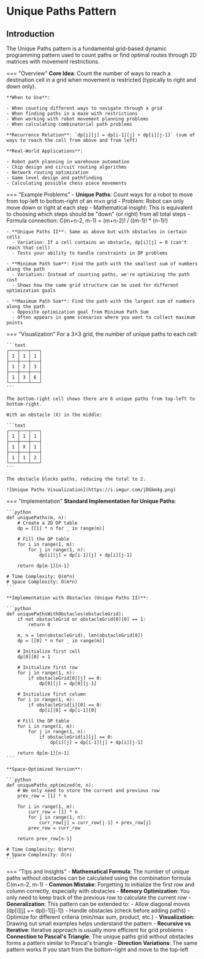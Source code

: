 # Unique Paths Pattern

## Introduction

The Unique Paths pattern is a fundamental grid-based dynamic programming pattern used to count paths or find optimal routes through 2D matrices with movement restrictions.

=== "Overview"
    **Core Idea**: Count the number of ways to reach a destination cell in a grid when movement is restricted (typically to right and down only).
    
    **When to Use**:
    
    - When counting different ways to navigate through a grid
    - When finding paths in a maze with restrictions
    - When working with robot movement planning problems
    - When calculating combinatorial path problems
    
    **Recurrence Relation**: `dp[i][j] = dp[i-1][j] + dp[i][j-1]` (sum of ways to reach the cell from above and from left)
    
    **Real-World Applications**:
    
    - Robot path planning in warehouse automation
    - Chip design and circuit routing algorithms
    - Network routing optimization
    - Game level design and pathfinding
    - Calculating possible chess piece movements

=== "Example Problems"
    - **Unique Paths**: Count ways for a robot to move from top-left to bottom-right of an m×n grid
      - Problem: Robot can only move down or right at each step
      - Mathematical insight: This is equivalent to choosing which steps should be "down" (or right) from all total steps
      - Formula connection: C(m+n-2, m-1) = (m+n-2)! / ((m-1)! * (n-1)!)
    
    - **Unique Paths II**: Same as above but with obstacles in certain cells
      - Variation: If a cell contains an obstacle, dp[i][j] = 0 (can't reach that cell)
      - Tests your ability to handle constraints in DP problems
    
    - **Minimum Path Sum**: Find the path with the smallest sum of numbers along the path
      - Variation: Instead of counting paths, we're optimizing the path cost
      - Shows how the same grid structure can be used for different optimization goals
    
    - **Maximum Path Sum**: Find the path with the largest sum of numbers along the path
      - Opposite optimization goal from Minimum Path Sum
      - Often appears in game scenarios where you want to collect maximum points

=== "Visualization"
    For a 3×3 grid, the number of unique paths to each cell:
    
    ```text
    ┌───┬───┬───┐
    │ 1 │ 1 │ 1 │
    ├───┼───┼───┤
    │ 1 │ 2 │ 3 │
    ├───┼───┼───┤
    │ 1 │ 3 │ 6 │
    └───┴───┴───┘
    ```
    
    The bottom-right cell shows there are 6 unique paths from top-left to bottom-right.
    
    With an obstacle (X) in the middle:
    
    ```text
    ┌───┬───┬───┐
    │ 1 │ 1 │ 1 │
    ├───┼───┼───┤
    │ 1 │ X │ 1 │
    ├───┼───┼───┤
    │ 1 │ 1 │ 2 │
    └───┴───┴───┘
    ```
    
    The obstacle blocks paths, reducing the total to 2.
    
    ![Unique Paths Visualization](https://i.imgur.com/jDGkm4g.png)

=== "Implementation"
    **Standard Implementation for Unique Paths**:
    
    ```python
    def uniquePaths(m, n):
        # Create a 2D DP table
        dp = [[1] * n for _ in range(m)]
        
        # Fill the DP table
        for i in range(1, m):
            for j in range(1, n):
                dp[i][j] = dp[i-1][j] + dp[i][j-1]
        
        return dp[m-1][n-1]
    
    # Time Complexity: O(m*n)
    # Space Complexity: O(m*n)
    ```
    
    **Implementation with Obstacles (Unique Paths II)**:
    
    ```python
    def uniquePathsWithObstacles(obstacleGrid):
        if not obstacleGrid or obstacleGrid[0][0] == 1:
            return 0
            
        m, n = len(obstacleGrid), len(obstacleGrid[0])
        dp = [[0] * n for _ in range(m)]
        
        # Initialize first cell
        dp[0][0] = 1
        
        # Initialize first row
        for j in range(1, n):
            if obstacleGrid[0][j] == 0:
                dp[0][j] = dp[0][j-1]
        
        # Initialize first column
        for i in range(1, m):
            if obstacleGrid[i][0] == 0:
                dp[i][0] = dp[i-1][0]
        
        # Fill the DP table
        for i in range(1, m):
            for j in range(1, n):
                if obstacleGrid[i][j] == 0:
                    dp[i][j] = dp[i-1][j] + dp[i][j-1]
        
        return dp[m-1][n-1]
    ```
    
    **Space-Optimized Version**:
    
    ```python
    def uniquePaths_optimized(m, n):
        # We only need to store the current and previous row
        prev_row = [1] * n
        
        for i in range(1, m):
            curr_row = [1] * n
            for j in range(1, n):
                curr_row[j] = curr_row[j-1] + prev_row[j]
            prev_row = curr_row
        
        return prev_row[n-1]
    
    # Time Complexity: O(m*n)
    # Space Complexity: O(n)
    ```

=== "Tips and Insights"
    - **Mathematical Formula**: The number of unique paths without obstacles can be calculated using the combination formula C(m+n-2, m-1)
    - **Common Mistake**: Forgetting to initialize the first row and column correctly, especially with obstacles
    - **Memory Optimization**: You only need to keep track of the previous row to calculate the current row
    - **Generalization**: This pattern can be extended to:
      - Allow diagonal moves (dp[i][j] += dp[i-1][j-1])
      - Handle obstacles (check before adding paths)
      - Optimize for different criteria (min/max sum, product, etc.)
    - **Visualization**: Drawing out small examples helps understand the pattern
    - **Recursive vs Iterative**: Iterative approach is usually more efficient for grid problems
    - **Connection to Pascal's Triangle**: The unique paths grid without obstacles forms a pattern similar to Pascal's triangle
    - **Direction Variations**: The same pattern works if you start from the bottom-right and move to the top-left
